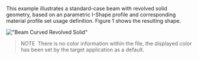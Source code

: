 This example illustrates a standard-case beam with revolved solid geometry, based on an parametric I-Shape profile and corresponding material profile set usage definition. Figure 1 shows the resulting shape.

!["Beam Curved Revolved Solid"](../../figures/examples/beam_curved_revolved-solid_design-handover-view_shaded.png "Figure 1 &mdash; Beam with revolution and parametric profile definition.")

> NOTE&nbsp; There is no color information within the file, the displayed color has been set by the target application as a default.